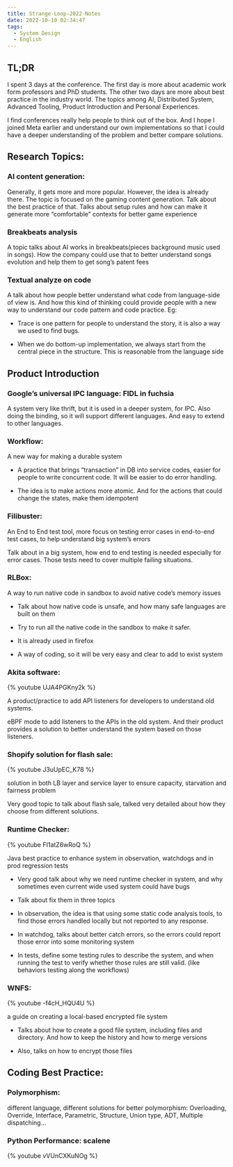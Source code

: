 ```yaml
---
title: Strange-Loop-2022-Notes
date: 2022-10-10 02:34:47
tags: 
  - System Design
  - English
---
```


## TL;DR

I spent 3 days at the conference. The first day is more about academic work form professors and PhD students. The other two days are more about best practice in the industry world. The topics among AI, Distributed System, Advanced Tooling, Product Introduction and Personal Experiences.

I find conferences really help people to think out of the box. And I hope I joined Meta earlier and understand our own implementations so that I could have a deeper understanding of the problem and better compare solutions. 




## Research Topics:

### AI content generation: 

Generally, it gets more and more popular. However, the idea is already there. The topic is focused on the gaming content generation. Talk about the best practice of that. Talks about setup rules and how can make it generate more “comfortable” contexts for better game experience

### Breakbeats analysis

A topic talks about AI works in breakbeats(pieces background music used in songs). How the company could use that to better understand songs evolution and help them to get song’s patent fees

### Textual analyze on code

A talk about how people better understand what code from language-side of view is. And how this kind of thinking could provide people with a new way to understand our code pattern and code practice. Eg: 

- Trace is one pattern for people to understand the story, it is also a way we used to find bugs. 

- When we do bottom-up implementation, we always start from the central piece in the structure. This is reasonable from the language side



## Product Introduction

### Google’s universal IPC language: FIDL in fuchsia

A system very like thrift, but it is used in a deeper system, for IPC. Also doing the binding, so it will support different languages. And easy to extend to other languages.

### Workflow: 
A new way for making a durable system

- A practice that brings “transaction” in DB into service codes, easier for people to write concurrent code. It will be easier to do error handling. 

- The idea is to make actions more atomic. And for the actions that could change the states, make them idempotent

### Filibuster: 
An End to End test tool, more focus on testing error cases in end-to-end test cases, to help understand big system’s errors

Talk about in a big system, how end to end testing is needed especially for error cases. Those tests need to cover multiple failing situations.

### RLBox: 
A way to run native code in sandbox to avoid native code’s memory issues

- Talk about how native code is unsafe, and how many safe languages are built on them

- Try to run all the native code in the sandbox to make it safer.

- It is already used in firefox

- A way of coding, so it will be very easy and clear to add to exist system

### Akita software: 
{% youtube UJA4PGKny2k %}

A product/practice to add API listeners for developers to understand old systems. 

eBPF mode to add listeners to the APIs in the old system. And their product provides a solution to better understand the system based on those listeners.

### Shopify solution for flash sale: 
{% youtube J3uUpEC_K78 %}

solution in both LB layer and service layer to ensure capacity, starvation and fairness problem

Very good topic to talk about flash sale, talked very detailed about how they choose from different solutions. 

### Runtime Checker: 
{% youtube FI1atZ6wRoQ %}

Java best practice to enhance system in observation, watchdogs and in prod regression tests

- Very good talk about why we need runtime checker in system, and why sometimes even current wide used system could have bugs

- Talk about fix them in three topics

- In observation, the idea is that using some static code analysis tools, to find those errors handled locally but not reported to any response. 

- In watchdog, talks about better catch errors, so the errors could report those error into some monitoring system

- In tests, define some testing rules to describe the system, and when running the test to verify whether those rules are still valid. (like behaviors testing along the workflows)

### WNFS: 
{% youtube -f4cH_HQU4U %}

a guide on creating a local-based encrypted file system

- Talks about how to create a good file system, including files and directory. And how to keep the history and how to merge versions

- Also, talks on how to encrypt those files


## Coding Best Practice:

### Polymorphism: 
different language, different solutions for better polymorphism: Overloading, Override, Interface, Parametric, Structure, Union type, ADT, Multiple dispatching…


### Python Performance: scalene
{% youtube vVUnCXKuNOg %}
